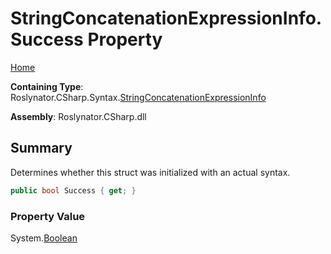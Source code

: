 # StringConcatenationExpressionInfo\.Success Property

[Home](../../../../../README.md)

**Containing Type**: Roslynator\.CSharp\.Syntax\.[StringConcatenationExpressionInfo](../README.md)

**Assembly**: Roslynator\.CSharp\.dll

## Summary

Determines whether this struct was initialized with an actual syntax\.

```csharp
public bool Success { get; }
```

### Property Value

System\.[Boolean](https://docs.microsoft.com/en-us/dotnet/api/system.boolean)

